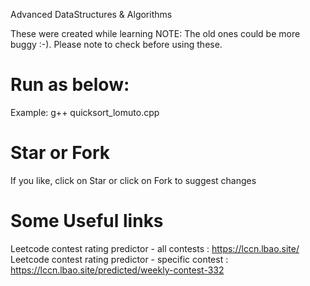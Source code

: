
Advanced DataStructures & Algorithms

These were created while learning
NOTE: The old ones could be more buggy :-). Please note to check before using these.


# Run as below:

Example:
g++ quicksort_lomuto.cpp


# Star or Fork
If you like, click on Star or click on Fork to suggest changes


# Some Useful links

Leetcode contest rating predictor - all contests : https://lccn.lbao.site/
Leetcode contest rating predictor - specific contest : https://lccn.lbao.site/predicted/weekly-contest-332

